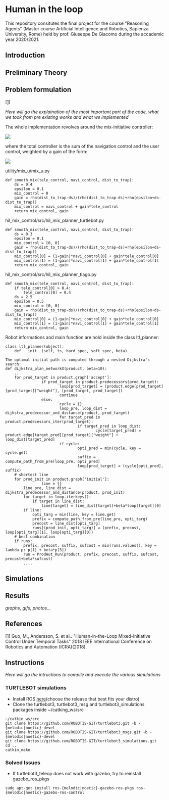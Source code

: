 # Human in the loop
This repository consitutes the final project for the course "Reasoning Agents" (Master course Artificial Intelligence and Robotics, Sapienza University, Rome) held by prof. Giuseppe De Giacomo during the accademic year 2020/2021. 
## Introduction

## Preliminary Theory
## Problem formulation
[[1]](#1)

*Here will go the explaination of the most important part of the code, what we took from pre existing works and what we implemented*

The whole implementation revolves around the mix-initiative controller:

<img src="https://render.githubusercontent.com/render/math?math=u\triangleq u_r(x,\pi_s, \pi_g)%2B\kappa(x,\Pi)u_h(t)">

where the total controller is the sum of the navigation control and the user control, weighted by a gain of the form:

<img src="https://render.githubusercontent.com/render/math?math=\kappa(x,\Pi)\triangleq \frac{\rho(d_t-d_s)}{\rho(d_t-d_s) %2B \rho(\epsilon+d_s-d_t)}">

utility/mix_u/mix_u.py

```
def smooth_mix(tele_control, navi_control, dist_to_trap):
    ds = 0.4
    epsilon = 0.1
    mix_control = 0
    gain = rho(dist_to_trap-ds)/(rho(dist_to_trap-ds)+rho(epsilon+ds-dist_to_trap))
    mix_control = navi_control + gain*tele_control
    return mix_control, gain
```
hil_mix_control/src/hil_mix_planner_turtlebot.py

```
def smooth_mix(tele_control, navi_control, dist_to_trap):
    ds = 0.3
    epsilon = 0.1
    mix_control = [0, 0]
    gain = rho(dist_to_trap-ds)/(rho(dist_to_trap-ds)+rho(epsilon+ds-dist_to_trap))
    mix_control[0] = (1-gain)*navi_control[0] + gain*tele_control[0]
    mix_control[1] = (1-gain)*navi_control[1] + gain*tele_control[1]
    return mix_control, gain
```
hil_mix_control/src/hil_mix_planner_tiago.py

```
def smooth_mix(tele_control, navi_control, dist_to_trap):
    if tele_control[0] > 0.4:
        tele_control[0] = 0.4
    ds = 2.5
    epsilon = 0.5
    mix_control = [0, 0]
    gain = rho(dist_to_trap-ds)/(rho(dist_to_trap-ds)+rho(epsilon+ds-dist_to_trap))
    mix_control[0] = (1-gain)*navi_control[0] + gain*tele_control[0]
    mix_control[1] = (1-gain)*navi_control[1] + gain*tele_control[1]
    return mix_control, gain
```
Robot informations and main function are hold inside the class ltl_planner:

```
class ltl_planner(object):
	def __init__(self, ts, hard_spec, soft_spec, beta)

```
```
The optimal initial path is computed through a nested Dijkstra's search:
def dijkstra_plan_networkX(product, beta=10):
	...
	for prod_target in product.graph['accept']:
                if prod_target in product.predecessors(prod_target):
                        loop[prod_target] = (product.edge[prod_target][prod_target]["weight"], [prod_target, prod_target])
                        continue
                else:
                        cycle = {}
                        loop_pre, loop_dist = dijkstra_predecessor_and_distance(product, prod_target)
                        for target_pred in product.predecessors_iter(prod_target):
                                if target_pred in loop_dist:
                                        cycle[target_pred] = product.edge[target_pred][prod_target]["weight"] + loop_dist[target_pred]
                        if cycle:
                                opti_pred = min(cycle, key = cycle.get)
                                suffix = compute_path_from_pre(loop_pre, opti_pred)
                                loop[prod_target] = (cycle[opti_pred], suffix)
	# shortest line
	for prod_init in product.graph['initial']:
                line = {}
		line_pre, line_dist = dijkstra_predecessor_and_distance(product, prod_init)
		for target in loop.iterkeys():
			if target in line_dist:
				line[target] = line_dist[target]+beta*loop[target][0]
		if line:
			opti_targ = min(line, key = line.get)
			prefix = compute_path_from_pre(line_pre, opti_targ)
			precost = line_dist[opti_targ]
			runs[(prod_init, opti_targ)] = (prefix, precost, loop[opti_targ][1], loop[opti_targ][0])
	# best combination
	if runs:
		prefix, precost, suffix, sufcost = min(runs.values(), key = lambda p: p[1] + beta*p[3])
		run = ProdAut_Run(product, prefix, precost, suffix, sufcost, precost+beta*sufcost)
		....
```

## Simulations

## Results
*graphs, gifs, photos...*
## References
<a id="1">[1]</a> 
Guo, M., Andersson, S. et al..
"Human-in-the-Loop Mixed-Initiative Control Under Temporal Tasks"
2018 IEEE International Conference on Robotics and Automation (ICRA)(2018).
## Instructions
*Here will go the intructions to compile and execute the various simulations*
### TURTLEBOT simulations
* Install ROS [here](http://wiki.ros.org/ROS/Installation)(choose the release that best fits your distro)
* Clone the turtlebot3, turtlebot3_msg and turtlebot3_simulations packages inside ~/catking_ws/src
```
~/catkin_ws/src
git clone https://github.com/ROBOTIS-GIT/turtlebot3.git -b -{melodic|noetic}-devel
git clone https://github.com/ROBOTIS-GIT/turtlebot3_msgs.git -b -{melodic|noetic}-devel
git clone https://github.com/ROBOTIS-GIT/turtlebot3_simulations.git
cd ..
catkin_make
```
### Solved Issues
* If turtlebot3_teleop does not work with gazebo, try to reinstall gazebo_ros_pkgs
```
sudo apt-get install ros-{melodic|noetic}-gazebo-ros-pkgs ros-{melodic|noetic}-gazebo-ros-control
```
